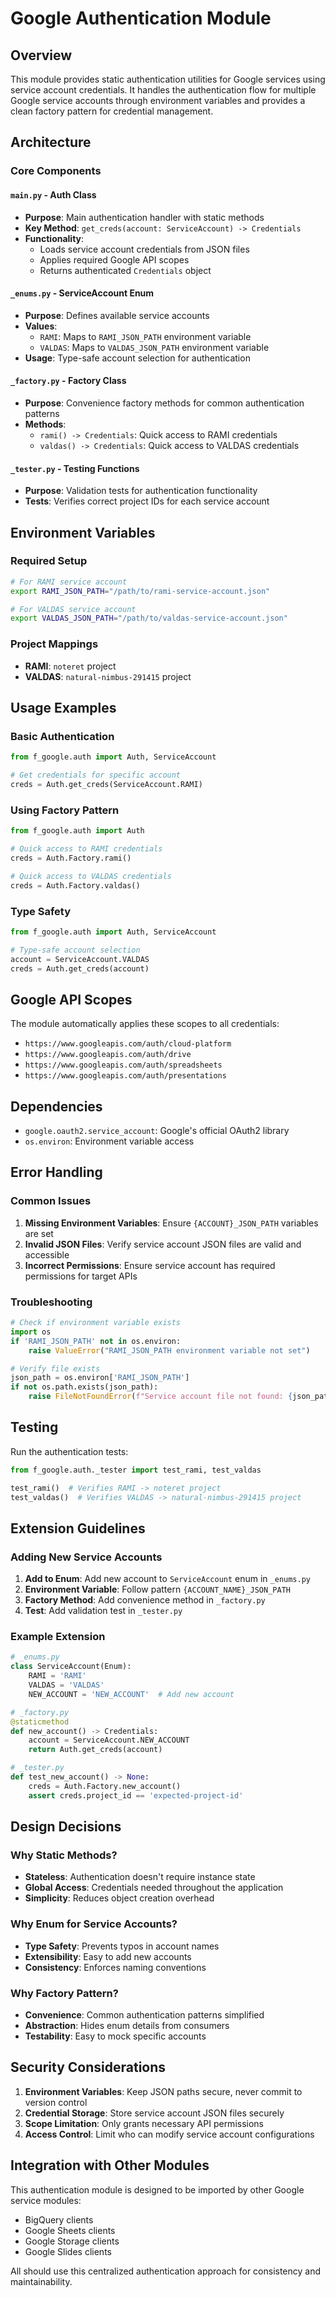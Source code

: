 # Google Authentication Module

## Overview
This module provides static authentication utilities for Google services using service account credentials. It handles the authentication flow for multiple Google service accounts through environment variables and provides a clean factory pattern for credential management.

## Architecture

### Core Components

#### `main.py` - Auth Class
- **Purpose**: Main authentication handler with static methods
- **Key Method**: `get_creds(account: ServiceAccount) -> Credentials`
- **Functionality**: 
  - Loads service account credentials from JSON files
  - Applies required Google API scopes
  - Returns authenticated `Credentials` object

#### `_enums.py` - ServiceAccount Enum
- **Purpose**: Defines available service accounts
- **Values**: 
  - `RAMI`: Maps to `RAMI_JSON_PATH` environment variable
  - `VALDAS`: Maps to `VALDAS_JSON_PATH` environment variable
- **Usage**: Type-safe account selection for authentication

#### `_factory.py` - Factory Class
- **Purpose**: Convenience factory methods for common authentication patterns
- **Methods**:
  - `rami() -> Credentials`: Quick access to RAMI credentials
  - `valdas() -> Credentials`: Quick access to VALDAS credentials

#### `_tester.py` - Testing Functions
- **Purpose**: Validation tests for authentication functionality
- **Tests**: Verifies correct project IDs for each service account

## Environment Variables

### Required Setup
```bash
# For RAMI service account
export RAMI_JSON_PATH="/path/to/rami-service-account.json"

# For VALDAS service account  
export VALDAS_JSON_PATH="/path/to/valdas-service-account.json"
```

### Project Mappings
- **RAMI**: `noteret` project
- **VALDAS**: `natural-nimbus-291415` project

## Usage Examples

### Basic Authentication

```python
from f_google.auth import Auth, ServiceAccount

# Get credentials for specific account
creds = Auth.get_creds(ServiceAccount.RAMI)
```

### Using Factory Pattern

```python
from f_google.auth import Auth

# Quick access to RAMI credentials
creds = Auth.Factory.rami()

# Quick access to VALDAS credentials
creds = Auth.Factory.valdas()
```

### Type Safety

```python
from f_google.auth import Auth, ServiceAccount

# Type-safe account selection
account = ServiceAccount.VALDAS
creds = Auth.get_creds(account)
```

## Google API Scopes

The module automatically applies these scopes to all credentials:
- `https://www.googleapis.com/auth/cloud-platform`
- `https://www.googleapis.com/auth/drive`
- `https://www.googleapis.com/auth/spreadsheets`
- `https://www.googleapis.com/auth/presentations`

## Dependencies

- `google.oauth2.service_account`: Google's official OAuth2 library
- `os.environ`: Environment variable access

## Error Handling

### Common Issues
1. **Missing Environment Variables**: Ensure `{ACCOUNT}_JSON_PATH` variables are set
2. **Invalid JSON Files**: Verify service account JSON files are valid and accessible
3. **Incorrect Permissions**: Ensure service account has required permissions for target APIs

### Troubleshooting
```python
# Check if environment variable exists
import os
if 'RAMI_JSON_PATH' not in os.environ:
    raise ValueError("RAMI_JSON_PATH environment variable not set")

# Verify file exists
json_path = os.environ['RAMI_JSON_PATH']
if not os.path.exists(json_path):
    raise FileNotFoundError(f"Service account file not found: {json_path}")
```

## Testing

Run the authentication tests:

```python
from f_google.auth._tester import test_rami, test_valdas

test_rami()  # Verifies RAMI -> noteret project
test_valdas()  # Verifies VALDAS -> natural-nimbus-291415 project
```

## Extension Guidelines

### Adding New Service Accounts
1. **Add to Enum**: Add new account to `ServiceAccount` enum in `_enums.py`
2. **Environment Variable**: Follow pattern `{ACCOUNT_NAME}_JSON_PATH`
3. **Factory Method**: Add convenience method in `_factory.py`
4. **Test**: Add validation test in `_tester.py`

### Example Extension
```python
# _enums.py
class ServiceAccount(Enum):
    RAMI = 'RAMI'
    VALDAS = 'VALDAS'
    NEW_ACCOUNT = 'NEW_ACCOUNT'  # Add new account

# _factory.py
@staticmethod
def new_account() -> Credentials:
    account = ServiceAccount.NEW_ACCOUNT
    return Auth.get_creds(account)

# _tester.py
def test_new_account() -> None:
    creds = Auth.Factory.new_account()
    assert creds.project_id == 'expected-project-id'
```

## Design Decisions

### Why Static Methods?
- **Stateless**: Authentication doesn't require instance state
- **Global Access**: Credentials needed throughout the application
- **Simplicity**: Reduces object creation overhead

### Why Enum for Service Accounts?
- **Type Safety**: Prevents typos in account names
- **Extensibility**: Easy to add new accounts
- **Consistency**: Enforces naming conventions

### Why Factory Pattern?
- **Convenience**: Common authentication patterns simplified
- **Abstraction**: Hides enum details from consumers
- **Testability**: Easy to mock specific accounts

## Security Considerations

1. **Environment Variables**: Keep JSON paths secure, never commit to version control
2. **Credential Storage**: Store service account JSON files securely
3. **Scope Limitation**: Only grants necessary API permissions
4. **Access Control**: Limit who can modify service account configurations

## Integration with Other Modules

This authentication module is designed to be imported by other Google service modules:
- BigQuery clients
- Google Sheets clients
- Google Storage clients
- Google Slides clients

All should use this centralized authentication approach for consistency and maintainability.